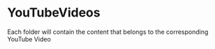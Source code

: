# YouTubeVideos
Each folder will contain the content that belongs to the corresponding YouTube Video
